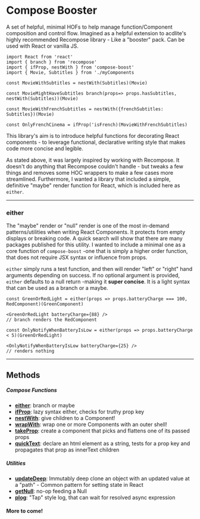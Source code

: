 # Compose Booster
A set of helpful, minimal HOFs to help manage function/Component composition and control flow. 
Imagined as a helpful extension to acdlite's highly recommended Recompose library - Like a "booster" pack. 
Can be used with React or vanilla JS.
```
import React from 'react'
import { branch } from 'recompose'
import { ifProp, nestWith } from 'compose-boost'
import { Movie, Subtitles } from './myComponents

const MovieWithSubtitles = nestWith(Subtitles)(Movie)

const MovieMightHaveSubtitles branch(props=> props.hasSubtitles, nestWith(Subtitles))(Movie)

const MovieWithFrenchSubtitles = nestWith({frenchSubtitles: Subtitles})(Movie)

const OnlyFrenchCinema = ifProp('isFrench)(MovieWithFrenchSubtitles)
```

This library's aim is to introduce helpful functions for decorating React components - to leverage functional, declarative writing style that makes code more concise and legible.

As stated above, it was largely inspired by working with Recompose. It doesn't do anything that Recompose couldn't handle - but tweaks a few things and removes some HOC wrappers to make a few cases more streamlined.
Furthermore, I wanted a library that included a simple, definitive "maybe" render function for React, which is included here as `either`.

---

### either
The "maybe" render or "null" render is one of the most in-demand patterns/utilities when writing React Components. It protects from empty displays or breaking code. A quick search will show that there are many packages published for this utility. I wanted to include a minimal one as a core function of `compose-boost` -one that is simply a higher order function, that does not require JSX syntax or influence from props.

`either` simply runs a test function, and then will render "left" or "right" hand arguments depending on success. If no optional argument is provided, `either` defaults to a null return -making it **super concise**. It is a light syntax that can be used as a branch or a maybe.
```
const GreenOrRedLight = either(props => props.batteryCharge === 100, RedComponent)(GreenComponent)

<GreenOrRedLight batteryCharge={88} />
// branch renders the RedComponent

const OnlyNotifyWhenBatteryIsLow = either(props => props.batteryCharge < 5)(GreenOrRedLight)

<OnlyNotifyWhenBatteryIsLow batteryCharge={25} />
// renders nothing
```
---
## Methods
##### Compose Functions
- **[either](src/either)**: branch or maybe
- **[ifProp](src/ifProp)**: lazy syntax either, checks for truthy prop key
- **[nestWith](src/nestWith)**: give children to a Component!
- **[wrapWith](src/wrapWith)**: wrap one or more Components with an outer shell!
- **[takeProp](src/takeProp)**: create a component that picks and flattens one of its passed props
- **[quickText](src/quickText)**: declare an html element as a string, tests for a prop key and propagates that prop as innerText children

##### Utilities
- **[updateDeep](src/updateDeep)**: Immutably deep clone an object with an updated value at a "path" - Common pattern for setting state in React
- **[getNull](src/getNull)**: no-op feeding a Null
- **[plog](src/plog)**: "Tap" style log, that can wait for resolved async expression

#### More to come!


